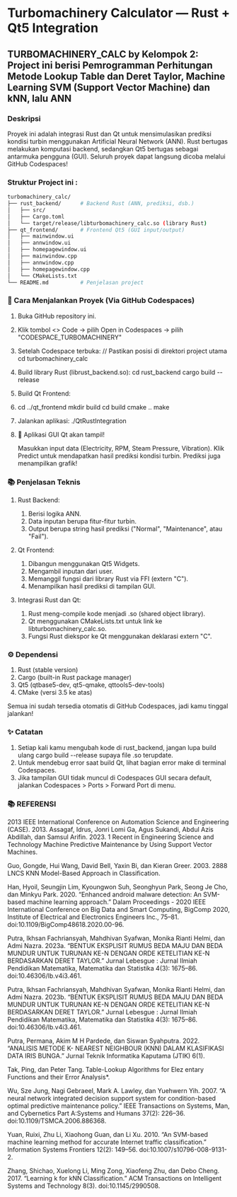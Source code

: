 # Turbomachinery Calculator — Rust + Qt5 Integration
## TURBOMACHINERY_CALC by Kelompok 2: Project ini berisi Pemrogramman Perhitungan Metode Lookup Table dan Deret Taylor, Machine Learning SVM (Support Vector Machine) dan kNN, lalu ANN

### Deskripsi

Proyek ini adalah integrasi Rust dan Qt untuk mensimulasikan prediksi kondisi turbin menggunakan Artificial Neural Network (ANN).
Rust bertugas melakukan komputasi backend, sedangkan Qt5 bertugas sebagai antarmuka pengguna (GUI).
Seluruh proyek dapat langsung dicoba melalui GitHub Codespaces!

### Struktur Project ini :
```bash
turbomachinery_calc/
├── rust_backend/      # Backend Rust (ANN, prediksi, dsb.)
│   ├── src/
│   ├── Cargo.toml
│   └── target/release/libturbomachinery_calc.so (library Rust)
├── qt_frontend/       # Frontend Qt5 (GUI input/output)
│   ├── mainwindow.ui
│   ├── annwindow.ui
│   ├── homepagewindow.ui
│   ├── mainwindow.cpp
│   ├── annwindow.cpp
│   ├── homepagewindow.cpp
│   └── CMakeLists.txt
└── README.md          # Penjelasan project
```

### 🚀 Cara Menjalankan Proyek (Via GitHub Codespaces)
1. Buka GitHub repository ini.
2. Klik tombol <> Code → pilih Open in Codespaces → pilih "CODESPACE_TURBOMACHINERY"
3. Setelah Codespace terbuka:
   // Pastikan posisi di direktori project utama
      cd turbomachinery_calc
4. Build library Rust (librust_backend.so):
   cd rust_backend
   cargo build --release
5. Build Qt Frontend:
6. cd ../qt_frontend
   mkdir build
   cd build
   cmake ..
   make
7. Jalankan aplikasi:
   ./QtRustIntegration
8. 🎉 Aplikasi GUI Qt akan tampil!

    Masukkan input data (Electricity, RPM, Steam Pressure, Vibration).
    Klik Predict untuk mendapatkan hasil prediksi kondisi turbin.
    Prediksi juga menampilkan grafik!

### 📚 Penjelasan Teknis
1. Rust Backend:
    1. Berisi logika ANN.
    2. Data inputan berupa fitur-fitur turbin.
    3. Output berupa string hasil prediksi ("Normal", "Maintenance", atau "Fail").

2. Qt Frontend:
    1. Dibangun menggunakan Qt5 Widgets.
    2. Mengambil inputan dari user.
    3. Memanggil fungsi dari library Rust via FFI (extern "C").
    4. Menampilkan hasil prediksi di tampilan GUI.

3. Integrasi Rust dan Qt:
    1. Rust meng-compile kode menjadi .so (shared object library).
    2. Qt menggunakan CMakeLists.txt untuk link ke libturbomachinery_calc.so.
    3. Fungsi Rust diekspor ke Qt menggunakan deklarasi extern "C".

### ⚙️ Dependensi
1. Rust (stable version)
2. Cargo (built-in Rust package manager)
3. Qt5 (qtbase5-dev, qt5-qmake, qttools5-dev-tools)
4. CMake (versi 3.5 ke atas)

Semua ini sudah tersedia otomatis di GitHub Codespaces, jadi kamu tinggal jalankan!

### ✨ Catatan
1. Setiap kali kamu mengubah kode di rust_backend, jangan lupa build ulang cargo build --release supaya file .so terupdate.
2. Untuk mendebug error saat build Qt, lihat bagian error make di terminal Codespaces.
3. Jika tampilan GUI tidak muncul di Codespaces GUI secara default, jalankan Codespaces > Ports > Forward Port di menu.

### 📚 REFERENSI
2013 IEEE International Conference on Automation Science and Engineering (CASE). 2013.
Assagaf, Idrus, Jonri Lomi Ga, Agus Sukandi, Abdul Azis Abdillah, dan Samsul Arifin. 2023.
1 Recent in Engineering Science and Technology Machine Predictive Maintenance by
Using Support Vector Machines.

Guo, Gongde, Hui Wang, David Bell, Yaxin Bi, dan Kieran Greer. 2003. 2888 LNCS KNN
Model-Based Approach in Classification.

Han, Hyoil, Seungjin Lim, Kyoungwon Suh, Seonghyun Park, Seong Je Cho, dan Minkyu
Park. 2020. “Enhanced android malware detection: An SVM-based machine learning
approach.” Dalam Proceedings - 2020 IEEE International Conference on Big Data and
Smart Computing, BigComp 2020, Institute of Electrical and Electronics Engineers Inc.,
75–81. doi:10.1109/BigComp48618.2020.00-96.

Putra, Ikhsan Fachriansyah, Mahdhivan Syafwan, Monika Rianti Helmi, dan Admi Nazra.
2023a. “BENTUK EKSPLISIT RUMUS BEDA MAJU DAN BEDA MUNDUR UNTUK
TURUNAN KE-N DENGAN ORDE KETELITIAN KE-N BERDASARKAN DERET
TAYLOR.” Jurnal Lebesgue : Jurnal Ilmiah Pendidikan Matematika, Matematika dan
Statistika 4(3): 1675–86. doi:10.46306/lb.v4i3.461.

Putra, Ikhsan Fachriansyah, Mahdhivan Syafwan, Monika Rianti Helmi, dan Admi Nazra.
2023b. “BENTUK EKSPLISIT RUMUS BEDA MAJU DAN BEDA MUNDUR UNTUK
TURUNAN KE-N DENGAN ORDE KETELITIAN KE-N BERDASARKAN DERET
TAYLOR.” Jurnal Lebesgue : Jurnal Ilmiah Pendidikan Matematika, Matematika dan
Statistika 4(3): 1675–86. doi:10.46306/lb.v4i3.461.

Putra, Permana, Akim M H Pardede, dan Siswan Syahputra. 2022. “ANALISIS METODE K-
NEAREST NEIGHBOUR (KNN) DALAM KLASIFIKASI DATA IRIS BUNGA.”
Jurnal Teknik Informatika Kaputama (JTIK) 6(1).

Tak, Ping, dan Peter Tang. Table-Lookup Algorithms for Elez entary Functions and their Error
Analysis*.

Wu, Sze Jung, Nagi Gebraeel, Mark A. Lawley, dan Yuehwern Yih. 2007. “A neural network
integrated decision support system for condition-based optimal predictive maintenance
policy.” IEEE Transactions on Systems, Man, and Cybernetics Part A:Systems and
Humans 37(2): 226–36. doi:10.1109/TSMCA.2006.886368.

Yuan, Ruixi, Zhu Li, Xiaohong Guan, dan Li Xu. 2010. “An SVM-based machine learning
method for accurate Internet traffic classification.” Information Systems Frontiers 12(2):
149–56. doi:10.1007/s10796-008-9131-2.

Zhang, Shichao, Xuelong Li, Ming Zong, Xiaofeng Zhu, dan Debo Cheng. 2017. “Learning k
for kNN Classification.” ACM Transactions on Intelligent Systems and Technology 8(3).
doi:10.1145/2990508.
